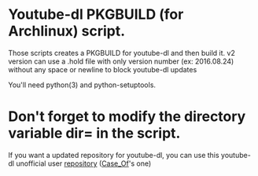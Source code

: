 # Youtube-dl PKGBUILD (for Archlinux) script.

Those scripts creates a PKGBUILD for youtube-dl and then build it. v2 version can use a .hold file with only version number (ex: 2016.08.24) without any space or newline to block youtube-dl updates

You'll need python(3) and python-setuptools.

# Don't forget to modify the directory variable dir= in the script.

If you want a updated repository for youtube-dl, you can use this youtube-dl unofficial user [repository](https://wiki.archlinux.org/index.php/unofficial_user_repositories#youtube-dl) ([Case_Of](https://bbs.archlinux.org/profile.php?id=94876)'s one)


